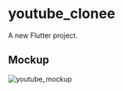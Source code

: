 # youtube_clonee

A new Flutter project.

## Mockup

![youtube_mockup](https://user-images.githubusercontent.com/38382273/115474467-265d6f00-a246-11eb-9aa7-d713d2abbc34.png)
